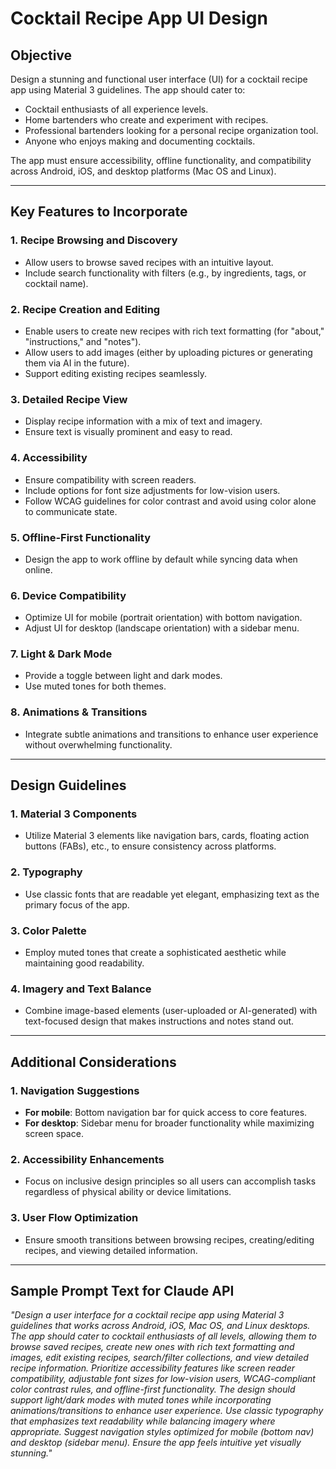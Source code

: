 # Cocktail Recipe App UI Design

## Objective
Design a stunning and functional user interface (UI) for a cocktail recipe app using Material 3 guidelines. The app should cater to:
- Cocktail enthusiasts of all experience levels.
- Home bartenders who create and experiment with recipes.
- Professional bartenders looking for a personal recipe organization tool.
- Anyone who enjoys making and documenting cocktails.

The app must ensure accessibility, offline functionality, and compatibility across Android, iOS, and desktop platforms (Mac OS and Linux).

---

## Key Features to Incorporate

### 1. Recipe Browsing and Discovery
- Allow users to browse saved recipes with an intuitive layout.
- Include search functionality with filters (e.g., by ingredients, tags, or cocktail name).

### 2. Recipe Creation and Editing
- Enable users to create new recipes with rich text formatting (for "about," "instructions," and "notes").
- Allow users to add images (either by uploading pictures or generating them via AI in the future).
- Support editing existing recipes seamlessly.

### 3. Detailed Recipe View
- Display recipe information with a mix of text and imagery.
- Ensure text is visually prominent and easy to read.

### 4. Accessibility
- Ensure compatibility with screen readers.
- Include options for font size adjustments for low-vision users.
- Follow WCAG guidelines for color contrast and avoid using color alone to communicate state.

### 5. Offline-First Functionality
- Design the app to work offline by default while syncing data when online.

### 6. Device Compatibility
- Optimize UI for mobile (portrait orientation) with bottom navigation.
- Adjust UI for desktop (landscape orientation) with a sidebar menu.

### 7. Light & Dark Mode
- Provide a toggle between light and dark modes.
- Use muted tones for both themes.

### 8. Animations & Transitions
- Integrate subtle animations and transitions to enhance user experience without overwhelming functionality.

---

## Design Guidelines

### 1. Material 3 Components
- Utilize Material 3 elements like navigation bars, cards, floating action buttons (FABs), etc., to ensure consistency across platforms.

### 2. Typography
- Use classic fonts that are readable yet elegant, emphasizing text as the primary focus of the app.

### 3. Color Palette
- Employ muted tones that create a sophisticated aesthetic while maintaining good readability.

### 4. Imagery and Text Balance
- Combine image-based elements (user-uploaded or AI-generated) with text-focused design that makes instructions and notes stand out.

---

## Additional Considerations

### 1. Navigation Suggestions
- **For mobile**: Bottom navigation bar for quick access to core features.
- **For desktop**: Sidebar menu for broader functionality while maximizing screen space.

### 2. Accessibility Enhancements
- Focus on inclusive design principles so all users can accomplish tasks regardless of physical ability or device limitations.

### 3. User Flow Optimization
- Ensure smooth transitions between browsing recipes, creating/editing recipes, and viewing detailed information.

---

## Sample Prompt Text for Claude API

*"Design a user interface for a cocktail recipe app using Material 3 guidelines that works across Android, iOS, Mac OS, and Linux desktops. The app should cater to cocktail enthusiasts of all levels, allowing them to browse saved recipes, create new ones with rich text formatting and images, edit existing recipes, search/filter collections, and view detailed recipe information. Prioritize accessibility features like screen reader compatibility, adjustable font sizes for low-vision users, WCAG-compliant color contrast rules, and offline-first functionality. The design should support light/dark modes with muted tones while incorporating animations/transitions to enhance user experience. Use classic typography that emphasizes text readability while balancing imagery where appropriate. Suggest navigation styles optimized for mobile (bottom nav) and desktop (sidebar menu). Ensure the app feels intuitive yet visually stunning."*
